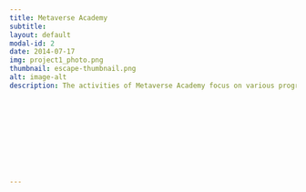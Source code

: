 ```yaml
---
title: Metaverse Academy
subtitle: 
layout: default
modal-id: 2
date: 2014-07-17
img: project1_photo.png
thumbnail: escape-thumbnail.png
alt: image-alt
description: The activities of Metaverse Academy focus on various programs that develop skills in virtual reality technologies. These include industry analysis, design of training programs, delivery of Massive Open Online Courses (MOOCs), capacity building and mobilization of opportunities, implementation and evaluation of courses, and promotional and communication strategies. Each activity aims to enhance participants' knowledge and skills in the metaverse and related technologies. For more detailed information, you can visit the Metaverse Academy activities page.











---
```

